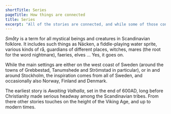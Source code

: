```yaml
---
shortTitle: Series
pageTitle: How things are connected
title: Series
excerpt: "All of the stories are connected, and while some of those connections are spoilerific, some are only important in a way to feel the world come alive."
---
```


*Småty* is a term for all mystical beings and creatures in Scandinavian
folklore. It includes such things as Näcken, a fiddle-playing water
sprite, various kinds of rå, guardians of different places, witches,
mares (the root for the word nightmare), faeries, elves ... Yes, it goes on.

While the main settings are either on the west coast of Sweden
(around the towns of Grebbestad, Tanumshede and Strömstad in particular),
or in and around Stockholm, the inspiration comes from all of Sweden, and
occasionally also Norway, Finland and Denmark.

The earliest story is *Awaiting Valhalla*, set in the end of 600AD,
long before Christianity made serious headway among the Scandinavian
tribes. From there other stories touches on the height of the Viking Age,
and up to modern times.
